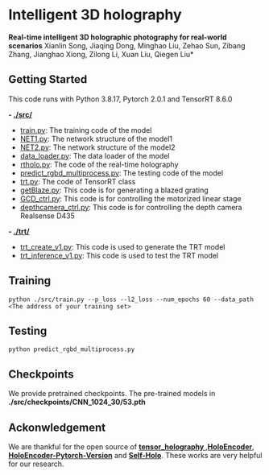 # Intelligent 3D holography
**Real-time intelligent 3D holographic photography for real-world scenarios**
Xianlin Song, Jiaqing Dong, Minghao Liu, Zehao Sun, Zibang Zhang, Jianghao Xiong, Zilong Li, Xuan Liu, Qiegen Liu*

## Getting Started

This code runs with Python 3.8.17, Pytorch 2.0.1 and TensorRT 8.6.0

**- [./src/](./src/)**
- [train.py](./src/train.py): The training code of the model
- [NET1.py](./src/NET1.py): The network structure of the model1
- [NET2.py](./src/NET2.py): The network structure of the model2
- [data_loader.py](./src/data_loader.py): The data loader of the model
- [rtholo.py](./src/rtholo.py): The code of the real-time holography
- [predict_rgbd_multiprocess.py](./src/predict_rgbd_multiprocess.py): The testing code of the model
- [trt.py](./src/trt.py): The code of TensorRT class
- [getBlaze.py](./src/getBlaze.py): This code is for generating a blazed grating
- [GCD_ctrl.py](./src/GCD_ctrl.py): This code is for controlling the motorized linear stage
- [depthcamera_ctrl.py](./src/depthcamera_ctrl.py): This code is for controlling the depth camera Realsense D435

**- [./trt/](./trt/)**
- [trt_create_v1.py](./trt/trt_create_v1.py): This code is used to generate the TRT model
- [trt_inference_v1.py](./trt/trt_inference_v1.py): This code is used to test the TRT model

## Training
```
python ./src/train.py --p_loss --l2_loss --num_epochs 60 --data_path <The address of your training set>
```

## Testing
```
python predict_rgbd_multiprocess.py
```

## Checkpoints
We provide pretrained checkpoints. The pre-trained models in  **./src/checkpoints/CNN_1024_30/53.pth**

## Ackonwledgement

We are thankful for the open source of **[tensor_holography
](https://github.com/liangs111/tensor_holography/tree/main)**,**[HoloEncoder](https://github.com/THUHoloLab/Holo-encoder)**, **[HoloEncoder-Pytorch-Version](https://github.com/flyingwolfz/holoencoder-python-version)** and **[Self-Holo](https://github.com/SXHyeah/Self-Holo)**.
These works are very helpful for our research.